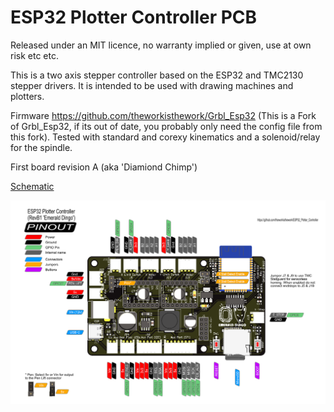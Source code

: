 # ESP32 Plotter Controller PCB
 
Released under an MIT licence, no warranty implied or given, use at own risk etc etc.

This is a two axis stepper controller based on the ESP32 and TMC2130 stepper drivers. It is intended to be used with drawing machines and plotters.

Firmware https://github.com/theworkisthework/Grbl_Esp32 (This is a Fork of Grbl_Esp32, if its out of date, you probably only need the config file from this fork). Tested with standard and corexy kinematics and a solenoid/relay for the spindle.

First board revision A (aka 'Diamiond Chimp')

[Schematic]( https://github.com/theworkisthework/ESP32_Plotter_Controller/blob/main/ESP32_Plotter_Controller_Schematic_RevB1.pdf )

![Pinmap]( https://github.com/theworkisthework/ESP32_Plotter_Controller/blob/embedded-esp32/Plotter_pinmap.png )
